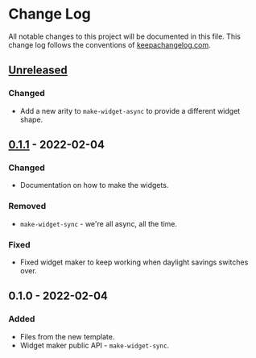 # Change Log
All notable changes to this project will be documented in this file. This change log follows the conventions of [keepachangelog.com](http://keepachangelog.com/).

## [Unreleased]
### Changed
- Add a new arity to `make-widget-async` to provide a different widget shape.

## [0.1.1] - 2022-02-04
### Changed
- Documentation on how to make the widgets.

### Removed
- `make-widget-sync` - we're all async, all the time.

### Fixed
- Fixed widget maker to keep working when daylight savings switches over.

## 0.1.0 - 2022-02-04
### Added
- Files from the new template.
- Widget maker public API - `make-widget-sync`.

[Unreleased]: https://github.com/es/unglue/compare/0.1.1...HEAD
[0.1.1]: https://github.com/es/unglue/compare/0.1.0...0.1.1
